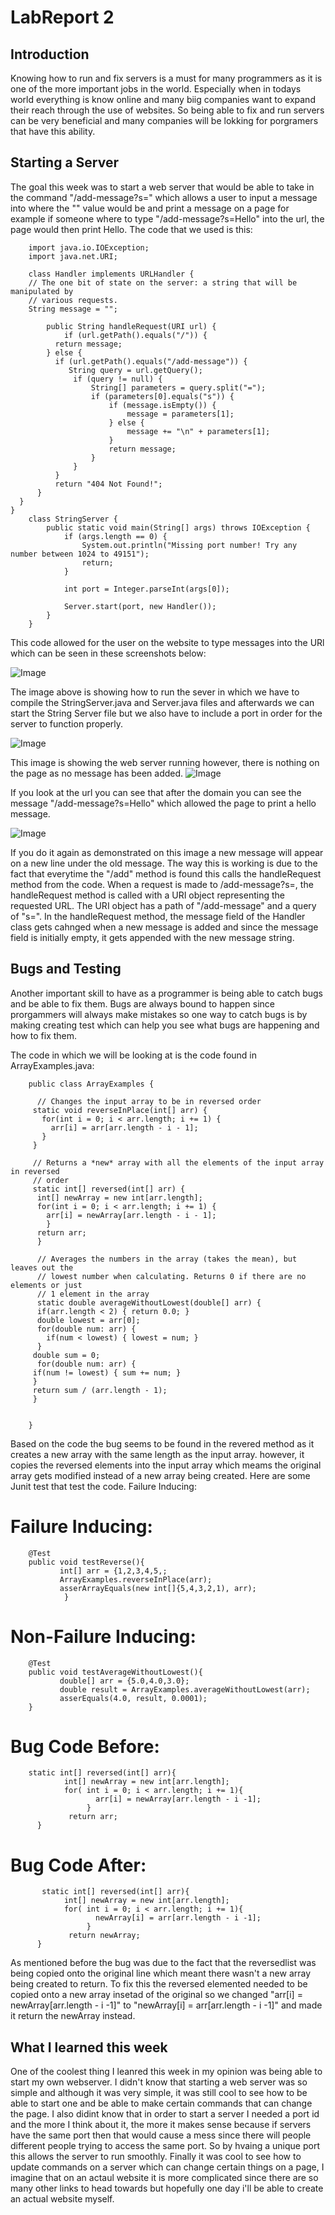 # LabReport 2
## Introduction
Knowing how to run and fix servers is a must for many programmers as it is one of the more important jobs in the world.
Especially when in todays world everything is know online and many biig companies want to expand their reach through the use of 
websites. So being able to fix and run servers can be very beneficial and many companies will be lokking for porgramers that have
this ability.

## Starting a Server
The goal this week was to start a web server that would be able to take in the command "/add-message?s=<String>" which allows a user
to input a message into where the "<String>" value would be and print a message on a page for example if someone where to type 
"/add-message?s=Hello" into the url, the page would then print Hello. The code that we used is this:

        import java.io.IOException;
        import java.net.URI;

        class Handler implements URLHandler {
        // The one bit of state on the server: a string that will be manipulated by
        // various requests.
        String message = "";

            public String handleRequest(URI url) {
                if (url.getPath().equals("/")) {
              return message;
            } else {
              if (url.getPath().equals("/add-message")) {
                 String query = url.getQuery();
                  if (query != null) {
                      String[] parameters = query.split("=");
                      if (parameters[0].equals("s")) {
                          if (message.isEmpty()) {
                              message = parameters[1];
                          } else {
                              message += "\n" + parameters[1];
                          }
                          return message;
                      }
                  }
              }
              return "404 Not Found!";
          }
      }
    }
        class StringServer {
            public static void main(String[] args) throws IOException {
                if (args.length == 0) {
                    System.out.println("Missing port number! Try any number between 1024 to 49151");
                    return;
                }

                int port = Integer.parseInt(args[0]);

                Server.start(port, new Handler());
            }
        }

This code allowed for the user on the website to type messages into the URl which can be seen in these screenshots below:
  
 ![Image](StartServer.png)
 
The image above is showing how to run the sever in which we have to compile the StringServer.java and Server.java files and afterwards we can start the String Server file but we also have to include a port in order for the server to function properly. 
  
 ![Image](BlankPage.png)
 
This image is showing the web server running however, there is nothing on the page as no message has been added. 
 ![Image](HelloMsg.png)
  
If you look at the url you can see that after the domain you can see the message "/add-message?s=Hello" which allowed the page to print a hello message.

  ![Image](msg2.png)

If you do it again as demonstrated on this image a new message will appear on a new line under the old message.
The way this is working is due to the fact that everytime the "/add" method is found this calls the handleRequest method from the code. 
When a request is made to /add-message?s=<string>, the handleRequest method is called with a URI object representing the requested URL. 
The URI object has a path of "/add-message" and a query of "s=<string>". In the handleRequest method, the message field of the Handler class gets cahnged
when a new message is added and since the message field is initially empty, it gets appended with the new message string.

## Bugs and Testing
        
Another important skill to have as a programmer is being able to catch bugs and be able to fix them. Bugs are always bound to happen since 
prorgammers will always make mistakes so one way to catch bugs is by making creating test which can help you see what bugs are happening and 
how to fix them.
        
The code in which we will be looking at is the code found in ArrayExamples.java:

        public class ArrayExamples {

          // Changes the input array to be in reversed order
         static void reverseInPlace(int[] arr) {
           for(int i = 0; i < arr.length; i += 1) {
             arr[i] = arr[arr.length - i - 1];
           }
         }
  
         // Returns a *new* array with all the elements of the input array in reversed
         // order
         static int[] reversed(int[] arr) {
          int[] newArray = new int[arr.length];
          for(int i = 0; i < arr.length; i += 1) {
            arr[i] = newArray[arr.length - i - 1];
            }
          return arr;
          }
        
          // Averages the numbers in the array (takes the mean), but leaves out the
          // lowest number when calculating. Returns 0 if there are no elements or just
          // 1 element in the array
          static double averageWithoutLowest(double[] arr) {
          if(arr.length < 2) { return 0.0; }
          double lowest = arr[0];
          for(double num: arr) {
            if(num < lowest) { lowest = num; }
          }
         double sum = 0;
          for(double num: arr) {
         if(num != lowest) { sum += num; }
         }
         return sum / (arr.length - 1);
         }
  
  
        }
        
Based on the code the bug seems to be found in the revered method as it creates a new array with the same length as the input array.
        however, it copies the reversed elements into the input array which meams the original array gets modified instead of a new
        array being created.
Here are some Junit test that test the code.
Failure Inducing:
                           
# Failure Inducing:                               
        @Test
        public void testReverse(){
               int[] arr = {1,2,3,4,5,;
               ArrayExamples.reverseInPlace(arr);
               asserArrayEquals(new int[]{5,4,3,2,1), arr);
                }
        
# Non-Failure Inducing:
        @Test
        public void testAverageWithoutLowest(){
               double[] arr = {5.0,4.0,3.0};
               double result = ArrayExamples.averageWithoutLowest(arr);
               asserEquals(4.0, result, 0.0001);
        }
        
# Bug Code Before:
        static int[] reversed(int[] arr){
                int[] newArray = new int[arr.length];
                for( int i = 0; i < arr.length; i += 1){
                       arr[i] = newArray[arr.length - i -1];
                     }
                 return arr;
          }
                                               
 # Bug Code After:
          
           static int[] reversed(int[] arr){
                int[] newArray = new int[arr.length];
                for( int i = 0; i < arr.length; i += 1){
                       newArray[i] = arr[arr.length - i -1];
                     }
                 return newArray;
          }
           
As mentioned before the bug was due to the fact that the reversedlist was being copied onto the original line which meant there wasn't a new 
array being created to return. To fix this the reversed elemented needed to be copied onto a new array insetad of the original so we changed
"arr[i] = newArray[arr.length - i -1]" to  "newArray[i] = arr[arr.length - i -1]" and made it return the newArray instead.
        
        
## What I learned this week
        
One of the coolest thing I leanred this week in my opinion was being able to start my own webserver. I didn't know that starting a web server was so simple
and although it was very simple, it was still cool to see how to be able to start one and be able to make certain commands that can change the page. I also didint know that in order to start a server I needed a port id and the more I think about it, the more it makes sense because if servers have the same port then that would cause a mess since there will people different people trying to access the same port. So by hvaing a unique port this allows the server to run smoothly. 
Finally it was cool to see how to update commands on a server which can change certain things on a page, I imagine that on an actaul website it is more complicated since there are so many other links to head towards but hopefully one day i'll be able to create an actual website myself.
